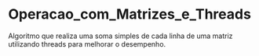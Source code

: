 # Operacao_com_Matrizes_e_Threads
Algoritmo que realiza uma soma simples de cada linha de uma matriz utilizando threads para melhorar o desempenho.
